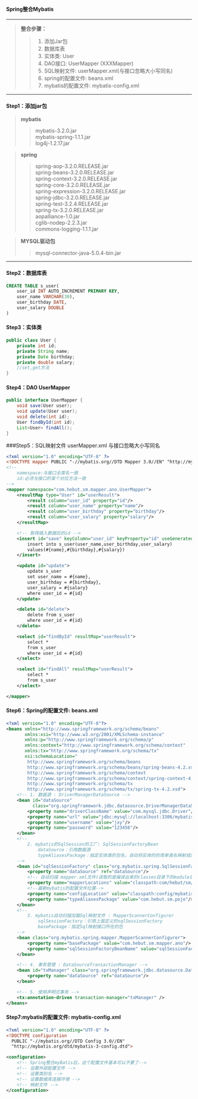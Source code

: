 #### Spring整合Mybatis
---

>**整合步骤：**
>>1. 添加Jar包  
>>2. 数据库表  
>>3. 实体类: User  
>>4. DAO接口: UserMapper (XXXMapper)  
>>5. SQL映射文件: userMapper.xml(与接口忽略大小写同名)  
>>6. spring的配置文件: beans.xml  
>>7. mybatis的配置文件: mybatis-config.xml  

---

#### Step1：添加jar包
> **mybatis**  
>> mybatis-3.2.0.jar  
>> mybatis-spring-1.1.1.jar  
>> log4j-1.2.17.jar  

> **spring**
>> spring-aop-3.2.0.RELEASE.jar  
>> spring-beans-3.2.0.RELEASE.jar  
>> spring-context-3.2.0.RELEASE.jar  
>> spring-core-3.2.0.RELEASE.jar  
>> spring-expression-3.2.0.RELEASE.jar  
>> spring-jdbc-3.2.0.RELEASE.jar  
>> spring-test-3.2.4.RELEASE.jar  
>> spring-tx-3.2.0.RELEASE.jar  
>> aopalliance-1.0.jar  
>> cglib-nodep-2.2.3.jar  
>> commons-logging-1.1.1.jar  

> **MYSQL驱动包**
>> mysql-connector-java-5.0.4-bin.jar  

---

#### Step2：数据库表
``` sql
CREATE TABLE s_user(
	user_id INT AUTO_INCREMENT PRIMARY KEY,
	user_name VARCHAR(30),
	user_birthday DATE,
	user_salary DOUBLE
)
```

#### Step3：实体类
``` java
public class User {
	private int id;
	private String name;
	private Date birthday;
	private double salary;
    //set,get方法
}
```

#### Step4：DAO UserMapper
``` java
public interface UserMapper {
	void save(User user);
	void update(User user);
	void delete(int id);
	User findById(int id);
	List<User> findAll();
}
```

###Step5：SQL映射文件 userMapper.xml
与接口忽略大小写同名
``` xml
<?xml version="1.0" encoding="UTF-8" ?>
<!DOCTYPE mapper PUBLIC "-//mybatis.org//DTD Mapper 3.0//EN" "http://mybatis.org/dtd/mybatis-3-mapper.dtd">
<!-- 
    namespace:与接口全类名一致
    id:必须与接口的某个对应方法一致
-->
<mapper namespace="com.hebut.sm.mapper.ano.UserMapper">
    <resultMap type="User" id="userResult">
        <result column="user_id" property="id"/>
        <result column="user_name" property="name"/>
        <result column="user_birthday" property="birthday"/>
        <result column="user_salary" property="salary"/>
    </resultMap>

    <!-- 取得插入数据后的id -->
    <insert id="save" keyColumn="user_id" keyProperty="id" useGeneratedKeys="true">
        insert into s_user(user_name,user_birthday,user_salary)
        values(#{name},#{birthday},#{salary})
    </insert>

    <update id="update">
        update s_user
        set user_name = #{name},
        user_birthday = #{birthday},
        user_salary = #{salary}
        where user_id = #{id}
    </update>

    <delete id="delete">
        delete from s_user
        where user_id = #{id}
    </delete>

    <select id="findById" resultMap="userResult">
        select *
        from s_user
        where user_id = #{id}
    </select>

    <select id="findAll" resultMap="userResult">
        select *
        from s_user
    </select>

</mapper>
```

#### Step6：Spring的配置文件: beans.xml
``` xml
<?xml version="1.0" encoding="UTF-8"?>
<beans xmlns="http://www.springframework.org/schema/beans"
       xmlns:xsi="http://www.w3.org/2001/XMLSchema-instance"
       xmlns:p="http://www.springframework.org/schema/p"
       xmlns:context="http://www.springframework.org/schema/context"
       xmlns:tx="http://www.springframework.org/schema/tx"
       xsi:schemaLocation="
		http://www.springframework.org/schema/beans
		http://www.springframework.org/schema/beans/spring-beans-4.2.xsd
		http://www.springframework.org/schema/context
		http://www.springframework.org/schema/context/spring-context-4.2.xsd
		http://www.springframework.org/schema/tx
		http://www.springframework.org/schema/tx/spring-tx-4.2.xsd">
    <!-- 1. 数据源 : DriverManagerDataSource -->
    <bean id="dataSource"
          class="org.springframework.jdbc.datasource.DriverManagerDataSource">
        <property name="driverClassName" value="com.mysql.jdbc.Driver"/>
        <property name="url" value="jdbc:mysql://localhost:3306/mybatis"/>
        <property name="username" value="jxy"/>
        <property name="password" value="123456"/>
    </bean>
    <!--
        2. mybatis的SqlSession的工厂: SqlSessionFactoryBean
            dataSource：引用数据源
            typeAliasesPackage：指定实体类的包名，自动将实体的的简单类名映射成别名
    -->
    <bean id="sqlSessionFactory" class="org.mybatis.spring.SqlSessionFactoryBean">
        <property name="dataSource" ref="dataSource"/>
        <!-- 自动扫描 mapper.xml文件(读取的是编译出来的classes目录下的module目录下的具体模块的mapping目录下的任意xml文件) -->
        <property name="mapperLocations" value="classpath:com/hebut/sm/mapper/xml/*.xml"></property>
        <!--最新mybatis的配置文件位置-->
        <property name="configLocation" value="classpath:config/mybatis/mybatis-config.xml"></property>
        <property name="typeAliasesPackage" value="com.hebut.sm.pojo"/>
    </bean>
    <!--
        3. mybatis自动扫描加载Sql映射文件 : MapperScannerConfigurer
            sqlSessionFactory：引用上面定义的sqlSessionFactory
            basePackage：指定Sql映射接口所在的包
    -->
    <bean class="org.mybatis.spring.mapper.MapperScannerConfigurer">
        <property name="basePackage" value="com.hebut.sm.mapper.ano"/>
        <property name="sqlSessionFactoryBeanName" value="sqlSessionFactory"/>
    </bean>

    <!-- 4. 事务管理 : DataSourceTransactionManager -->
    <bean id="txManager" class="org.springframework.jdbc.datasource.DataSourceTransactionManager">
        <property name="dataSource" ref="dataSource"/>
    </bean>

    <!-- 5. 使用声明式事务 -->
    <tx:annotation-driven transaction-manager="txManager" />
</beans>
```

#### Step7:mybatis的配置文件: mybatis-config.xml
``` xml
<?xml version="1.0" encoding="UTF-8" ?>
<!DOCTYPE configuration
  PUBLIC "-//mybatis.org//DTD Config 3.0//EN"
  "http://mybatis.org/dtd/mybatis-3-config.dtd">

<configuration>
	<!-- Spring整合myBatis后，这个配置文件基本可以不要了-->
	<!-- 设置外部配置文件 -->
	<!-- 设置类别名 -->
	<!-- 设置数据库连接环境 -->
	<!-- 映射文件 -->	
</configuration>
```
